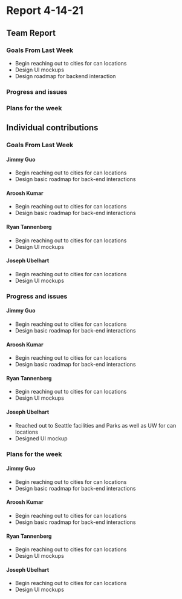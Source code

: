 # Report 4-14-21

## Team Report

### Goals From Last Week

- Begin reaching out to cities for can locations 
- Design UI mockups 
- Design roadmap for backend interaction 

### Progress and issues

### Plans for the week

## Individual contributions

### Goals From Last Week

#### Jimmy Guo
- Begin reaching out to cities for can locations
- Design basic roadmap for back-end interactions

#### Aroosh Kumar
- Begin reaching out to cities for can locations
- Design basic roadmap for back-end interactions

#### Ryan Tannenberg
- Begin reaching out to cities for can locations
- Design UI mockups

#### Joseph Ubelhart
- Begin reaching out to cities for can locations
- Design UI mockups 

### Progress and issues

#### Jimmy Guo
- Begin reaching out to cities for can locations
- Design basic roadmap for back-end interactions

#### Aroosh Kumar
- Begin reaching out to cities for can locations
- Design basic roadmap for back-end interactions

#### Ryan Tannenberg
- Begin reaching out to cities for can locations
- Design UI mockups

#### Joseph Ubelhart
- Reached out to Seattle facilities and Parks as well as UW for can locations
- Designed UI mockup

### Plans for the week

#### Jimmy Guo
- Begin reaching out to cities for can locations
- Design basic roadmap for back-end interactions

#### Aroosh Kumar
- Begin reaching out to cities for can locations
- Design basic roadmap for back-end interactions

#### Ryan Tannenberg
- Begin reaching out to cities for can locations
- Design UI mockups

#### Joseph Ubelhart
- Begin reaching out to cities for can locations
- Design UI mockups 
